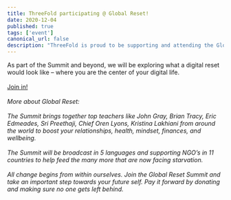 ```yaml
---
title: ThreeFold participating @ Global Reset!
date: 2020-12-04
published: true
tags: ['event']
canonical_url: false
description: "ThreeFold is proud to be supporting and attending the Global Reset Summit taking place this weekend, December 5 & 6."
---
```


As part of the Summit and beyond, we will be exploring what a digital reset would look like – where you are the center of your digital life.
<br/>
<br/>
[Join in!](https://globalreset.online/)
<br/>
<br/>
*More about Global Reset:*
<br/>
<br/>
*The Summit brings together top teachers like John Gray, Brian Tracy, Eric Edmeades, Sri Preethaji, Chief Oren Lyons, Kristina Lakhiani  from around the world to boost your relationships, health, mindset, finances, and wellbeing.*
<br/>
<br/>
*The Summit will be broadcast in 5 languages and supporting NGO’s in 11 countries to help feed the many more that are now facing starvation.*
<br/>
<br/>
*All change begins from within ourselves. Join the Global Reset Summit and take an important step towards your future self. Pay it forward by donating and making sure no one gets left behind.*
